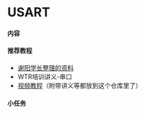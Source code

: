 # USART

#### 内容

#### 推荐教程
- [谢阳学长整理的资料](https://github.com/MirTITH/WTR-EC-Training/blob/main/04-%E4%B8%B2%E5%8F%A3/%E4%B8%B2%E5%8F%A3.md)
- WTR培训讲义-串口
- [视频教程](https://www.bilibili.com/video/BV1Sy4y1y7B1?p=5&spm_id_from=pageDriver&vd_source=baa784078e67e28c38d26cf6881f8357)（附带讲义等都放到这个仓库里了）
  
#### 小任务
